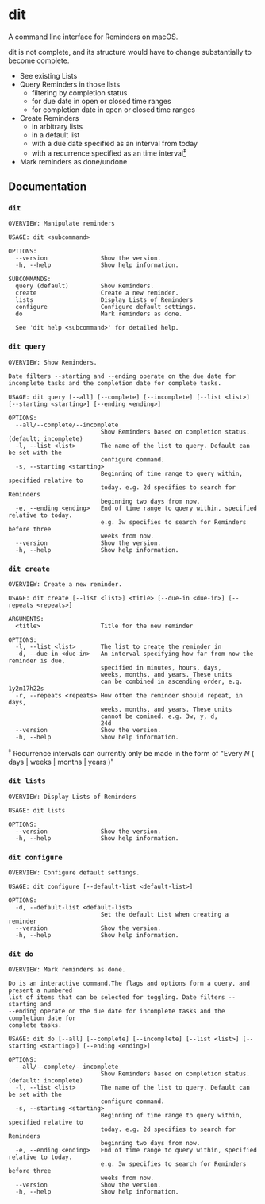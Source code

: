 # dit

A command line interface for Reminders on macOS.

dit is not complete, and its structure would have to change substantially to become complete.

* See existing Lists
* Query Reminders in those lists
  - filtering by completion status
  - for due date in open or closed time ranges
  - for completion date in open or closed time ranges  
* Create Reminders
  - in arbitrary lists
  - in a default list
  - with a due date specified as an interval from today
  - with a recurrence specified as an time interval[<sup>‡</sup>](#recurrence)
* Mark reminders as done/undone

## Documentation

### `dit`

```
OVERVIEW: Manipulate reminders

USAGE: dit <subcommand>

OPTIONS:
  --version               Show the version.
  -h, --help              Show help information.

SUBCOMMANDS:
  query (default)         Show Reminders.
  create                  Create a new reminder.
  lists                   Display Lists of Reminders
  configure               Configure default settings.
  do                      Mark reminders as done.

  See 'dit help <subcommand>' for detailed help.
```

### `dit query`

```
OVERVIEW: Show Reminders.

Date filters --starting and --ending operate on the due date for
incomplete tasks and the completion date for complete tasks.

USAGE: dit query [--all] [--complete] [--incomplete] [--list <list>] [--starting <starting>] [--ending <ending>]

OPTIONS:
  --all/--complete/--incomplete
                          Show Reminders based on completion status. (default: incomplete)
  -l, --list <list>       The name of the list to query. Default can be set with the
                          configure command. 
  -s, --starting <starting>
                          Beginning of time range to query within, specified relative to
                          today. e.g. 2d specifies to search for Reminders
                          beginning two days from now. 
  -e, --ending <ending>   End of time range to query within, specified relative to today.
                          e.g. 3w specifies to search for Reminders before three
                          weeks from now. 
  --version               Show the version.
  -h, --help              Show help information.
```

### `dit create`

```
OVERVIEW: Create a new reminder.

USAGE: dit create [--list <list>] <title> [--due-in <due-in>] [--repeats <repeats>]

ARGUMENTS:
  <title>                 Title for the new reminder 

OPTIONS:
  -l, --list <list>       The list to create the reminder in 
  -d, --due-in <due-in>   An interval specifying how far from now the reminder is due,
                          specified in minutes, hours, days,
                          weeks, months, and years. These units
                          can be combined in ascending order, e.g. 1y2m17h22s 
  -r, --repeats <repeats> How often the reminder should repeat, in days,
                          weeks, months, and years. These units
                          cannot be comined. e.g. 3w, y, d,
                          24d 
  --version               Show the version.
  -h, --help              Show help information.
```

<a name="recurrence"><sup>‡</sup></a> Recurrence intervals can currently only be made in the form of "Every _N_ ( days | weeks | months | years )"

### `dit lists`

```
OVERVIEW: Display Lists of Reminders

USAGE: dit lists

OPTIONS:
  --version               Show the version.
  -h, --help              Show help information.
```

### `dit configure`

```
OVERVIEW: Configure default settings.

USAGE: dit configure [--default-list <default-list>]

OPTIONS:
  -d, --default-list <default-list>
                          Set the default List when creating a reminder 
  --version               Show the version.
  -h, --help              Show help information.
```

### `dit do`

```
OVERVIEW: Mark reminders as done.

Do is an interactive command.The flags and options form a query, and present a numbered
list of items that can be selected for toggling. Date filters --starting and
--ending operate on the due date for incomplete tasks and the completion date for
complete tasks.

USAGE: dit do [--all] [--complete] [--incomplete] [--list <list>] [--starting <starting>] [--ending <ending>]

OPTIONS:
  --all/--complete/--incomplete
                          Show Reminders based on completion status. (default: incomplete)
  -l, --list <list>       The name of the list to query. Default can be set with the
                          configure command. 
  -s, --starting <starting>
                          Beginning of time range to query within, specified relative to
                          today. e.g. 2d specifies to search for Reminders
                          beginning two days from now. 
  -e, --ending <ending>   End of time range to query within, specified relative to today.
                          e.g. 3w specifies to search for Reminders before three
                          weeks from now. 
  --version               Show the version.
  -h, --help              Show help information.
```
